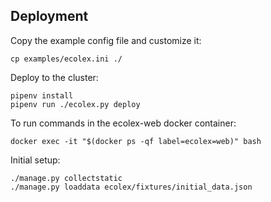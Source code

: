 ## Deployment
Copy the example config file and customize it:
```shell
cp examples/ecolex.ini ./
```

Deploy to the cluster:
```shell
pipenv install
pipenv run ./ecolex.py deploy
```

To run commands in the ecolex-web docker container:
```shell
docker exec -it "$(docker ps -qf label=ecolex=web)" bash
```

Initial setup:
```
./manage.py collectstatic
./manage.py loaddata ecolex/fixtures/initial_data.json
```
